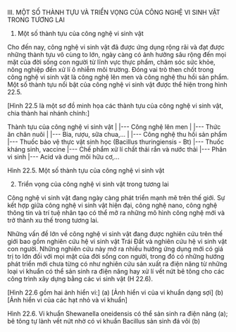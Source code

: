 III. MỘT SỐ THÀNH TỰU VÀ TRIỂN VỌNG CỦA CÔNG NGHỆ VI SINH VẬT TRONG TƯƠNG LAI

1. Một số thành tựu của công nghệ vi sinh vật

Cho đến nay, công nghệ vi sinh vật đã được ứng dụng rộng rãi và đạt được những thành tựu vô cùng to lớn, ngày càng có ảnh hưởng sâu rộng đến mọi mặt của đời sống con người từ lĩnh vực thực phẩm, chăm sóc sức khỏe, nông nghiệp đến xử lí ô nhiễm môi trường. Đóng vai trò then chốt trong công nghệ vi sinh vật là công nghệ lên men và công nghệ thu hồi sản phẩm. Một số thành tựu nổi bật của công nghệ vi sinh vật được thể hiện trong hình 22.5.

[Hình 22.5 là một sơ đồ minh họa các thành tựu của công nghệ vi sinh vật, chia thành hai nhánh chính:]

Thành tựu của công nghệ vi sinh vật
|
|--- Công nghệ lên men
|    |--- Thức ăn chăn nuôi
|    |--- Bia, rượu, sữa chua,...
|
|--- Công nghệ thu hồi sản phẩm
     |--- Thuốc bảo vệ thực vật sinh học (Bacillus thuringiensis - Bt)
     |--- Thuốc kháng sinh, vaccine
     |--- Chế phẩm xử lí chất thải rắn và nước thải
     |--- Phân vi sinh
     |--- Acid và dung môi hữu cơ,...

Hình 22.5. Một số thành tựu của công nghệ vi sinh vật

2. Triển vọng của công nghệ vi sinh vật trong tương lai

Công nghệ vi sinh vật đang ngày càng phát triển mạnh mẽ trên thế giới. Sự kết hợp giữa công nghệ vi sinh vật hiện đại, công nghệ nano, công nghệ thông tin và trí tuệ nhân tạo có thể mở ra những mô hình công nghệ mới và trở thành xu thế trong tương lai.

Những vấn đề lớn về công nghệ vi sinh vật đang được nghiên cứu trên thế giới bao gồm nghiên cứu hệ vi sinh vật Trái Đất và nghiên cứu hệ vi sinh vật con người. Những nghiên cứu này mở ra nhiều hướng ứng dụng mới có giá trị to lớn đối với mọi mặt của đời sống con người, trong đó có những hướng phát triển mới chưa từng có như nghiên cứu sản xuất ra điện năng từ những loại vi khuẩn có thể sản sinh ra điện năng hay xử lí vết nứt bê tông cho các công trình xây dựng bằng các vi sinh vật (H 22.6).

[Hình 22.6 gồm hai ảnh hiển vi:]
(a) [Ảnh hiển vi của vi khuẩn dạng sợi]
(b) [Ảnh hiển vi của các hạt nhỏ và vi khuẩn]

Hình 22.6. Vi khuẩn Shewanella oneidensis có thể sản sinh ra điện năng (a);
bê tông tự lành vết nứt nhờ có vi khuẩn Bacillus sản sinh đá vôi (b)
